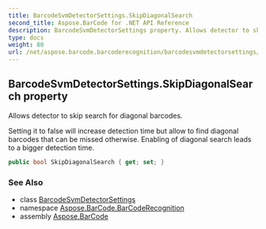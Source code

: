 ```yaml
---
title: BarcodeSvmDetectorSettings.SkipDiagonalSearch
second_title: Aspose.BarCode for .NET API Reference
description: BarcodeSvmDetectorSettings property. Allows detector to skip search for diagonal barcodes
type: docs
weight: 80
url: /net/aspose.barcode.barcoderecognition/barcodesvmdetectorsettings/skipdiagonalsearch/
---
```

## BarcodeSvmDetectorSettings.SkipDiagonalSearch property

Allows detector to skip search for diagonal barcodes.

Setting it to false will increase detection time but allow to find diagonal barcodes that can be missed otherwise. Enabling of diagonal search leads to a bigger detection time.

```csharp
public bool SkipDiagonalSearch { get; set; }
```

### See Also

* class [BarcodeSvmDetectorSettings](../)
* namespace [Aspose.BarCode.BarCodeRecognition](../../../aspose.barcode.barcoderecognition/)
* assembly [Aspose.BarCode](../../../)


